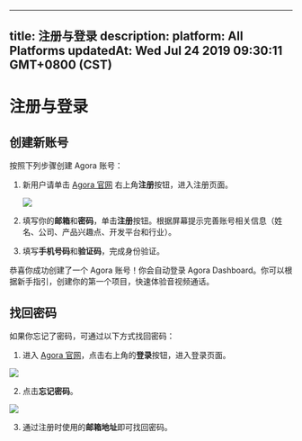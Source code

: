 
---
title: 注册与登录
description: 
platform: All Platforms
updatedAt: Wed Jul 24 2019 09:30:11 GMT+0800 (CST)
---
# 注册与登录
## 创建新账号
按照下列步骤创建 Agora 账号：

1. 新用户请单击 [Agora 官网](http://www.agora.io/cn/) 右上角**注册**按钮，进入注册页面。

	![](https://web-cdn.agora.io/docs-files/1552447285967)

2. 填写你的**邮箱**和**密码**，单击**注册**按钮。根据屏幕提示完善账号相关信息（姓名、公司、产品兴趣点、开发平台和行业）。

3. 填写**手机号码**和**验证码**，完成身份验证。

恭喜你成功创建了一个 Agora 账号！你会自动登录 Agora Dashboard。你可以根据新手指引，创建你的第一个项目，快速体验音视频通话。

## 找回密码

如果你忘记了密码，可通过以下方式找回密码：

1. 进入 [Agora 官网](http://www.agora.io/cn/)，点击右上角的**登录**按钮，进入登录页面。

 ![](https://web-cdn.agora.io/docs-files/1552447662883)

2. 点击**忘记密码**。

 ![](https://web-cdn.agora.io/docs-files/1552447886350)

3. 通过注册时使用的**邮箱地址**即可找回密码。
